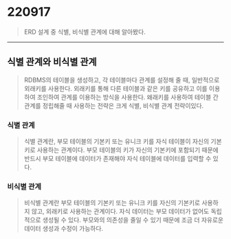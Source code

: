220917
======

> ERD 설계 중 식별, 비식별 관계에 대해 알아봤다.

----

## 식별 관계와 비식별 관계

> RDBMS의 테이블을 생성하고, 각 테이블마다 관계를 설정해 줄 때, 일반적으로 외래키를 사용한다. 외래키를 통해 다른 테이블과 같은 키를 공유하고 이를 이용하여 조인하여 관계를 이용하는 방식을 사용한다. 왜래키를 사용하여 테이블 간 관계를 정립해줄 때 사용하는 전략은 크게 식별, 비식별 관계 전략이있다.


### 식별 관계

> 식별 관계란, 부모 테이블의 기본키 또는 유니크 키를 자식 테이블이 자신의 기본키로 사용하는 관계이다. 부모 테이블의 키가 자신의 기본키에 포함되기 때문에 반드시 부모 테이블에 데이터가 존재해야 자식 테이블에 데이터를 입력할 수 있다.


### 비식별 관계

> 비식별 관계란 부모 테이블의 기본키 또는 유니크 키를 자신의 기본키로 사용하지 않고, 외래키로 사용하는 관계이다. 자식 데이터는 부모 데이터가 없어도 독립적으로 생성될 수 있다. 부모와의 의존성을 줄일 수 있기 때문에 조금 더 자유로운 데이터 생성과 수정이 가능하다.
